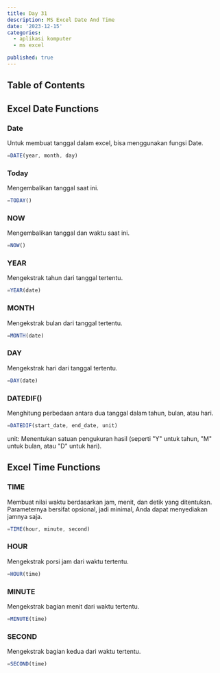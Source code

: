 ```yaml
---
title: Day 31
description: MS Excel Date And Time
date: '2023-12-15'
categories:
  - aplikasi komputer
  - ms excel

published: true
---
```


## Table of Contents

## Excel Date Functions

### Date

Untuk membuat tanggal dalam excel, bisa menggunakan fungsi Date.

```js
=DATE(year, month, day)
```

### Today

Mengembalikan tanggal saat ini.

```js
=TODAY()
```

### NOW

Mengembalikan tanggal dan waktu saat ini.

```js
=NOW()
```

### YEAR

Mengekstrak tahun dari tanggal tertentu.

```js
=YEAR(date)
```

### MONTH

Mengekstrak bulan dari tanggal tertentu.

```js
=MONTH(date)
```

### DAY

Mengekstrak hari dari tanggal tertentu.

```js
=DAY(date)
```

### DATEDIF()

Menghitung perbedaan antara dua tanggal dalam tahun, bulan, atau hari.

```js
=DATEDIF(start_date, end_date, unit)
```

unit: Menentukan satuan pengukuran hasil (seperti "Y" untuk tahun, "M" untuk bulan, atau "D" untuk hari).

## Excel Time Functions

### TIME

Membuat nilai waktu berdasarkan jam, menit, dan detik yang ditentukan. Parameternya bersifat opsional, jadi minimal, Anda dapat menyediakan jamnya saja.

```js
=TIME(hour, minute, second)
```

### HOUR

Mengekstrak porsi jam dari waktu tertentu.

```js
=HOUR(time)
```

### MINUTE

Mengekstrak bagian menit dari waktu tertentu.

```js
=MINUTE(time)
```

### SECOND

Mengekstrak bagian kedua dari waktu tertentu.

```js
=SECOND(time)
```
